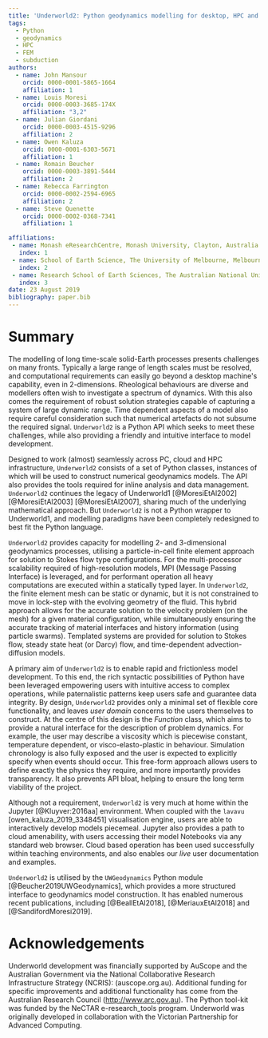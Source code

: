 ```yaml
---
title: 'Underworld2: Python geodynamics modelling for desktop, HPC and cloud.'
tags:
  - Python
  - geodynamics
  - HPC
  - FEM
  - subduction
authors:
  - name: John Mansour
    orcid: 0000-0001-5865-1664
    affiliation: 1
  - name: Louis Moresi
    orcid: 0000-0003-3685-174X
    affiliation: "3,2"
  - name: Julian Giordani 
    orcid: 0000-0003-4515-9296
    affiliation: 2
  - name: Owen Kaluza  
    orcid: 0000-0001-6303-5671
    affiliation: 1
  - name: Romain Beucher  
    orcid: 0000-0003-3891-5444
    affiliation: 2
  - name: Rebecca Farrington  
    orcid: 0000-0002-2594-6965
    affiliation: 2
  - name: Steve Quenette
    orcid: 0000-0002-0368-7341
    affiliation: 1

affiliations:
 - name: Monash eResearchCentre, Monash University, Clayton, Australia
   index: 1
 - name: School of Earth Science, The University of Melbourne, Melbourne, Australia
   index: 2
 - name: Research School of Earth Sciences, The Australian National University, Canberra, Australia
   index: 3
date: 23 August 2019
bibliography: paper.bib
---
```


# Summary

The modelling of long time-scale solid-Earth processes presents challenges on many fronts. Typically a large range of length scales must be resolved, and computational requirements can easily go beyond a desktop machine's capability, even in 2-dimensions. 
Rheological behaviours are diverse and modellers often wish to investigate a spectrum of dynamics. With this also comes the requirement of robust solution strategies capable of capturing a system of large dynamic range. Time dependent aspects of a model also require careful consideration such that numerical artefacts do not subsume the required signal. ``Underworld2`` is a Python API which seeks to meet these challenges, while also providing a friendly and intuitive interface to model development. 

Designed to work (almost) seamlessly across PC, cloud and HPC infrastructure, ``Underworld2`` consists of a set of Python classes, instances of which will be used to construct numerical geodynamics models. The API also provides the tools required for inline analysis and data management. `Underworld2` continues the legacy of Underworld1 [@MoresiEtAl2002] [@MoresiEtAl2003] [@MoresiEtAl2007], sharing much of the underlying mathematical approach. But `Underworld2` is not a Python wrapper to Underworld1, and modelling paradigms have been completely redesigned to best fit the Python language. 

`Underworld2` provides capacity for modelling 2- and 3-dimensional geodynamics processes, utilising a particle-in-cell finite element approach for solution to Stokes flow type configurations. For the multi-processor scalability required of high-resolution models, MPI (Message Passing Interface) is leveraged, and for performant operation all heavy computations are executed within a statically typed layer.
In `Underworld2`, the finite element mesh can be static or dynamic, but it is not constrained to move in lock-step with the evolving geometry of the fluid. This hybrid approach allows for the accurate solution to the velocity problem (on the mesh) for a given material configuration, while simultaneously ensuring the accurate tracking of material interfaces and history information (using particle swarms). Templated systems are provided for solution to Stokes flow, steady state heat (or Darcy) flow, and time-dependent advection-diffusion models. 

A primary aim of `Underworld2` is to enable rapid and frictionless model development. To this end, the rich syntactic possibilities of Python have been leveraged empowering users with intuitive access to complex operations, while paternalistic patterns keep users safe and guarantee data integrity. By design, `Underworld2` provides only a minimal set of flexible core functionality, and leaves _user domain_ concerns to the users themselves to construct. At the centre of this design is the _Function_ class, which aims to provide a natural interface for the description of problem dynamics. For example, the user may describe a viscosity which is piecewise constant, temperature dependent, or visco-elasto-plastic in behaviour. Simulation chronology is also fully exposed and the user is expected to explicitly specify when events should occur. This free-form approach allows users to define exactly the physics they require, and more importantly provides transparency. It also prevents API bloat, helping to ensure the long term viability of the project. 

Although not a requirement, `Underworld2` is very much at home within the Jupyter [@Kluyver:2016aa] environment. When coupled with the `lavavu` [owen_kaluza_2019_3348451] visualisation engine, users are able to interactively develop models piecemeal. Jupyter also provides a path to cloud amenability, with users accessing their model Notebooks via any standard web browser. Cloud based operation has been used successfully within teaching environments, and also enables our _live_ user documentation and examples. 

`Underworld2` is utilised by the `UWGeodynamics` Python module [@Beucher2019UWGeodynamics], which provides a more structured interface to geodynamics model construction. It has enabled numerous recent publications, including [@BeallEtAl2018], [@MeriauxEtAl2018] and [@SandifordMoresi2019].  

# Acknowledgements

Underworld development was financially supported by AuScope and the Australian Government via the National Collaborative Research Infrastructure Strategy (NCRIS): (auscope.org.au). Additional funding for specific improvements and additional functionality has come from the Australian Research Council (http://www.arc.gov.au). The Python tool-kit was funded by the NeCTAR e-research_tools program. Underworld was originally developed in collaboration with the Victorian Partnership for Advanced Computing.


